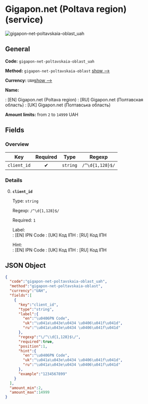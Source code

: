 
# Gigapon.net (Poltava region) (service) 
![gigapon-net-poltavskaia-oblast_uah](https://static.openfintech.io/payout_methods/gigapon-net-poltavskaia-oblast_uah/logo.svg?w=400&c=v0.59.26#w24)  

## General 
 
**Code:** `gigapon-net-poltavskaia-oblast_uah` 
 
**Method:** `gigapon-net-poltavskaia-oblast` 
[show -->](#) 
 
**Currency:** `UAH`[show -->](#) 
 
**Name:** 
 
:	[EN] Gigapon.net (Poltava region) 
:	[RU] Gigapon.net (Полтавская область) 
:	[UK] Gigapon.net (Полтавська область) 
 
**Amount limits:** from `2` to `14999` UAH 

## Fields 

### Overview 

|Key|Required|Type|Regexp| 
|:---:|:---:|:---:|:---:| 
|`client_id`|✔|`string`|`/^\d{1,128}$/`| 
 

### Details 
 
0. **`client_id`** 
 
	Type: `string` 
 
	Regexp: `/^\d{1,128}$/` 
 
	Required: `1` 
 
	Label:  
	: [EN] ІPN Code 
	: [UK] Код ІПН 
	: [RU] Код ІПН 
 
	Hint:  
	: [EN] ІPN Code 
	: [UK] Код ІПН 
	: [RU] Код ІПН 
 

## JSON Object 

```json
{
  "code":"gigapon-net-poltavskaia-oblast_uah",
  "method":"gigapon-net-poltavskaia-oblast",
  "currency":"UAH",
  "fields":[
    {
      "key":"client_id",
      "type":"string",
      "label":{
        "en":"\u0406PN Code",
        "uk":"\u041a\u043e\u0434 \u0406\u041f\u041d",
        "ru":"\u041a\u043e\u0434 \u0406\u041f\u041d"
      },
      "regexp":"\/^\\d{1,128}$\/",
      "required":true,
      "position":1,
      "hint":{
        "en":"\u0406PN Code",
        "uk":"\u041a\u043e\u0434 \u0406\u041f\u041d",
        "ru":"\u041a\u043e\u0434 \u0406\u041f\u041d"
      },
      "example":"1234567899"
    }
  ],
  "amount_min":2,
  "amount_max":14999
}
```  
